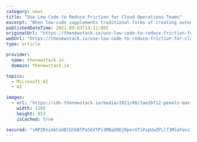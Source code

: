 ```yaml
---
category: news
title: "Use Low Code to Reduce Friction for Cloud Operations Teams"
excerpt: "When low-code supplements traditional forms of creating automation, cloud operations teams demonstrate greater velocity and predictability."
publishedDateTime: 2021-09-03T14:12:00Z
originalUrl: "https://thenewstack.io/use-low-code-to-reduce-friction-for-cloud-operations-teams/"
webUrl: "https://thenewstack.io/use-low-code-to-reduce-friction-for-cloud-operations-teams/"
type: article

provider:
  name: thenewstack.io
  domain: thenewstack.io

topics:
  - Microsoft AI
  - AI

images:
  - url: "https://cdn.thenewstack.io/media/2021/09/3ae2bf12-pexels-maxi-gagliano-4617591.jpg"
    width: 1280
    height: 853
    isCached: true

secured: "sNP2RnimbCoUBlG56BfPa56VTPi3MBaSRDjRporUTiPspUwZPLlf3MlaFeosIbBYIHg2pNpNeAsTKbFzIVZCPgp4b66scFxB9PvuwqGuxD7JLlghNqNxHPkrePJ8Vd+Jx9uPPjD++mseiGh9aZ4/iy2E9w53362KjD8J95H84ntYS+Ko1DMba+ENHWahBszXhhmZZ5BxzYs4ocodpqueBnRCIvvaY0Lc2tDEInFh2NuEhFcaVdDVn8zX5h3XIYBDUdLfSOUNoBLgF5V79hUXDQAjOzv/yFlOd5FSyI+CnkigEvMm8BaTEFHJTbiOW439vVBXmV+7t1mCMduMRR43mGtwfQyGqIF4JybS6EBc0Ds=;RqeVT8XRJWZDjJtiNyKyKw=="
---
```


